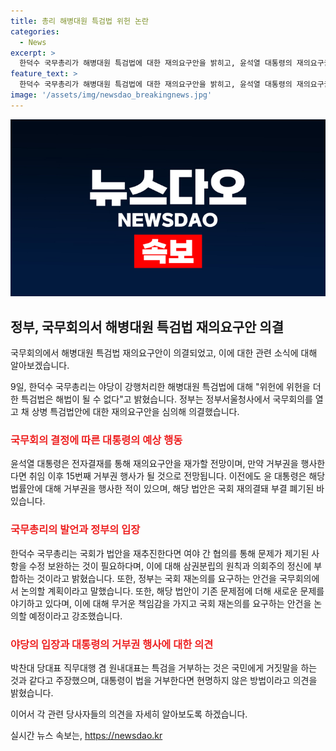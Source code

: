 ```yaml
---
title: 총리 해병대원 특검법 위헌 논란
categories:
  - News
excerpt: >
  한덕수 국무총리가 해병대원 특검법에 대한 재의요구안을 밝히고, 윤석열 대통령의 재의요구권 행사가 예상된다는 소식입니다. 특검법이 위헌성을 더 강화시킨 것으로 지적하며 국회 재논의를 요구하고, 여야 간 합의를 강조했습니다. 반면, 민주당에서는 대통령의 거부권 행사를 비판하고, 해병대원 사건 수사를 둘러싼 논란에 대해 의견을 제시했습니다.
feature_text: >
  한덕수 국무총리가 해병대원 특검법에 대한 재의요구안을 밝히고, 윤석열 대통령의 재의요구권 행사가 예상된다는 소식입니다. 특검법이 위헌성을 더 강화시킨 것으로 지적하며 국회 재논의를 요구하고, 여야 간 합의를 강조했습니다. 반면, 민주당에서는 대통령의 거부권 행사를 비판하고, 해병대원 사건 수사를 둘러싼 논란에 대해 의견을 제시했습니다.
image: '/assets/img/newsdao_breakingnews.jpg'
---
```


<p><img src="/assets/img/newsdao_breakingnews.jpg" alt="ranknews 속보" /></p>

<h2 data-ke-size="size26">정부, 국무회의서 해병대원 특검법 재의요구안 의결</h2>

<p>국무회의에서 해병대원 특검법 재의요구안이 의결되었고, 이에 대한 관련 소식에 대해 알아보겠습니다. </p>

<p data-ke-size="size16">9일, 한덕수 국무총리는 야당이 강행처리한 해병대원 특검법에 대해 "위헌에 위헌을 더한 특검법은 해법이 될 수 없다"고 밝혔습니다. 정부는 정부서울청사에서 국무회의를 열고 채 상병 특검법안에 대한 재의요구안을 심의해 의결했습니다.</p>

<h3><b><span style="color: #ee2323;">국무회의 결정에 따른 대통령의 예상 행동</span></b></h3>

<p data-ke-size="size16">윤석열 대통령은 전자결재를 통해 재의요구안을 재가할 전망이며, 만약 거부권을 행사한다면 취임 이후 15번째 거부권 행사가 될 것으로 전망됩니다. 이전에도 윤 대통령은 해당 법률안에 대해 거부권을 행사한 적이 있으며, 해당 법안은 국회 재의결돼 부결 폐기된 바 있습니다.</p>

<h3><b><span style="color: #ee2323;">국무총리의 발언과 정부의 입장</span></b></h3>

<p data-ke-size="size16">한덕수 국무총리는 국회가 법안을 재추진한다면 여야 간 협의를 통해 문제가 제기된 사항을 수정 보완하는 것이 필요하다며, 이에 대해 삼권분립의 원칙과 의회주의 정신에 부합하는 것이라고 밝혔습니다. 또한, 정부는 국회 재논의를 요구하는 안건을 국무회의에서 논의할 계획이라고 말했습니다. 또한, 해당 법안이 기존 문제점에 더해 새로운 문제를 야기하고 있다며, 이에 대해 무거운 책임감을 가지고 국회 재논의를 요구하는 안건을 논의할 예정이라고 강조했습니다.</p>

<h3><b><span style="color: #ee2323;">야당의 입장과 대통령의 거부권 행사에 대한 의견</span></b></h3>

<p data-ke-size="size16">박찬대 당대표 직무대행 겸 원내대표는 특검을 거부하는 것은 국민에게 거짓말을 하는 것과 같다고 주장했으며, 대통령이 법을 거부한다면 현명하지 않은 방법이라고 의견을 밝혔습니다.</p>

<p>이어서 각 관련 당사자들의 의견을 자세히 알아보도록 하겠습니다.</p>
실시간 뉴스 속보는, <a href="https://newsdao.kr" rel="dofollow">https://newsdao.kr</a>


